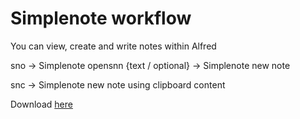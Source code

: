 # Simplenote workflow 

You can view, create and write notes within Alfred

sno -> Simplenote opensnn {text / optional} -> Simplenote new note 

snc -> Simplenote new note using clipboard content

Download [here](https://github.com/gilgoldzweig/AlfredWorkflows/raw/master/Simplenote/SimpleNote.alfredworkflow)